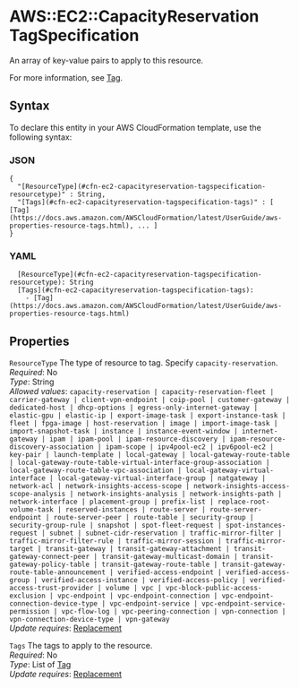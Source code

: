 # AWS::EC2::CapacityReservation TagSpecification<a name="aws-properties-ec2-capacityreservation-tagspecification"></a>

An array of key\-value pairs to apply to this resource\.

For more information, see [Tag](https://docs.aws.amazon.com/AWSCloudFormation/latest/UserGuide/aws-properties-resource-tags.html)\.

## Syntax<a name="aws-properties-ec2-capacityreservation-tagspecification-syntax"></a>

To declare this entity in your AWS CloudFormation template, use the following syntax:

### JSON<a name="aws-properties-ec2-capacityreservation-tagspecification-syntax.json"></a>

```
{
  "[ResourceType](#cfn-ec2-capacityreservation-tagspecification-resourcetype)" : String,
  "[Tags](#cfn-ec2-capacityreservation-tagspecification-tags)" : [ [Tag](https://docs.aws.amazon.com/AWSCloudFormation/latest/UserGuide/aws-properties-resource-tags.html), ... ]
}
```

### YAML<a name="aws-properties-ec2-capacityreservation-tagspecification-syntax.yaml"></a>

```
  [ResourceType](#cfn-ec2-capacityreservation-tagspecification-resourcetype): String
  [Tags](#cfn-ec2-capacityreservation-tagspecification-tags): 
    - [Tag](https://docs.aws.amazon.com/AWSCloudFormation/latest/UserGuide/aws-properties-resource-tags.html)
```

## Properties<a name="aws-properties-ec2-capacityreservation-tagspecification-properties"></a>

`ResourceType`  <a name="cfn-ec2-capacityreservation-tagspecification-resourcetype"></a>
The type of resource to tag\. Specify `capacity-reservation`\.  
*Required*: No  
*Type*: String  
*Allowed values*: `capacity-reservation | capacity-reservation-fleet | carrier-gateway | client-vpn-endpoint | coip-pool | customer-gateway | dedicated-host | dhcp-options | egress-only-internet-gateway | elastic-gpu | elastic-ip | export-image-task | export-instance-task | fleet | fpga-image | host-reservation | image | import-image-task | import-snapshot-task | instance | instance-event-window | internet-gateway | ipam | ipam-pool | ipam-resource-discovery | ipam-resource-discovery-association | ipam-scope | ipv4pool-ec2 | ipv6pool-ec2 | key-pair | launch-template | local-gateway | local-gateway-route-table | local-gateway-route-table-virtual-interface-group-association | local-gateway-route-table-vpc-association | local-gateway-virtual-interface | local-gateway-virtual-interface-group | natgateway | network-acl | network-insights-access-scope | network-insights-access-scope-analysis | network-insights-analysis | network-insights-path | network-interface | placement-group | prefix-list | replace-root-volume-task | reserved-instances | route-server | route-server-endpoint | route-server-peer | route-table | security-group | security-group-rule | snapshot | spot-fleet-request | spot-instances-request | subnet | subnet-cidr-reservation | traffic-mirror-filter | traffic-mirror-filter-rule | traffic-mirror-session | traffic-mirror-target | transit-gateway | transit-gateway-attachment | transit-gateway-connect-peer | transit-gateway-multicast-domain | transit-gateway-policy-table | transit-gateway-route-table | transit-gateway-route-table-announcement | verified-access-endpoint | verified-access-group | verified-access-instance | verified-access-policy | verified-access-trust-provider | volume | vpc | vpc-block-public-access-exclusion | vpc-endpoint | vpc-endpoint-connection | vpc-endpoint-connection-device-type | vpc-endpoint-service | vpc-endpoint-service-permission | vpc-flow-log | vpc-peering-connection | vpn-connection | vpn-connection-device-type | vpn-gateway`  
*Update requires*: [Replacement](https://docs.aws.amazon.com/AWSCloudFormation/latest/UserGuide/using-cfn-updating-stacks-update-behaviors.html#update-replacement)

`Tags`  <a name="cfn-ec2-capacityreservation-tagspecification-tags"></a>
The tags to apply to the resource\.  
*Required*: No  
*Type*: List of [Tag](https://docs.aws.amazon.com/AWSCloudFormation/latest/UserGuide/aws-properties-resource-tags.html)  
*Update requires*: [Replacement](https://docs.aws.amazon.com/AWSCloudFormation/latest/UserGuide/using-cfn-updating-stacks-update-behaviors.html#update-replacement)